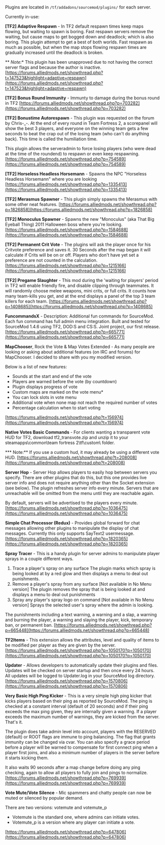 
Plugins are located in `/tf/addadons/sourcemod/plugins/` for each server.

Currently in-use:

**[TF2] Adaptive Respawn** - In TF2 default respawn times keep maps flowing, but waiting to spawn is boring. Fast respawn servers remove the waiting, but cause maps to get bogged down and deadlock; which is also boring. This plugin attempt to get a best of both worlds. Fast respawn as much as possible, but when the map stops flowing respawn times are gradually increased until the deadlock is broken.

** *Note:** This plugin has been unapproved due to not having the correct server flags and because the author is inactive. [https://forums.alliedmods.net/showthread.php?t=147523&highlight=adaptive+respawn](https://forums.alliedmods.net/showthread.php?t=147523&highlight=adaptive+respawn)

**[TF2] Bonus Round Immunity** - Immunty to damage during the bonus round in TF2 [https://forums.alliedmods.net/showthread.php?p=703282](https://forums.alliedmods.net/showthread.php?p=703282)

**[TF2] Bonustime Autorespawn** - This plugin was requested on the forum by Chris-_-. At the end of every round in Team Fortress 2, a scorepanel will show the best 3 players, and everyone on the winning team gets a few seconds to beat the crap out of the losing team (who can't do anything back). This time is called the humiliation time. 

This plugin allows the serveradmin to force losing players (who were dead at the time of the roundend) to respawn or even keep respawning. [https://forums.alliedmods.net/showthread.php?p=754589](https://forums.alliedmods.net/showthread.php?p=754589)

**[TF2] Horseless Headless Horsemann** - Spawns the NPC "Horseless Headless Horsemann" where you are looking [https://forums.alliedmods.net/showthread.php?p=1335413](https://forums.alliedmods.net/showthread.php?p=1335413)

**[TF2] Merasmus Spawner** - This plugin simply spawns the Merasmus with some other neat features. [https://forums.alliedmods.net/showthread.php?p=1826858](https://forums.alliedmods.net/showthread.php?p=1826858)

**[TF2] Monoculus Spawner** - Spawns the new "Monoculus" (aka That Big Eyeball Thing) 2011 Halloween boss where you're looking. [https://forums.alliedmods.net/showthread.php?p=1584688](https://forums.alliedmods.net/showthread.php?p=1584688)

**[TF2] Permanent Crit Vote** - The plugins will ask the player once for his Critvote preference and saves it. 30 Seconds after the map began it will calculate if Crits will be on or off. Players who don't have yet set a preference are not counted in the calculation. [https://forums.alliedmods.net/showthread.php?p=1215166](https://forums.alliedmods.net/showthread.php?p=1215166)

**[TF2] Pregame Slaughter** - This mod during the 'waiting for players' period in TF2 will enable friendly fire, and disable clipping through teammates. It will randomly choose melee weapons, mini crits, or full crits. It counts how many team-kills you get, and at the end displays a panel of the top 3 team killers for each team. [https://forums.alliedmods.net/showthread.php?p=1408685](https://forums.alliedmods.net/showthread.php?p=1408685)

**FuncommandsX** - Description: Additional fun commands for SourceMod. Each fun command has full admin menu integration. Built and tested for SourceMod 1.4.6 using TF2, DOD:S and CS:S. Joint project, our first release. [https://forums.alliedmods.net/showthread.php?p=665771](https://forums.alliedmods.net/showthread.php?p=665771)

**MapChooser**, Rock the Vote & Map Votes Extended - As many people are looking or asking about additional features (on IRC and forums) for MapChooser. I decided to share with you my modified version. 

Below is a list of new features:
- Sounds at the start and end of the vote
- Players are warned before the vote (by countdown)
- Plugin displays progress of vote
- Custom maps are marked on the vote menu*
- You can lock slots in vote menu
- Additional vote when none map not reach the required number of votes
- Percentage calculation when to start voting 

[https://forums.alliedmods.net/showthread.php?t=156974](https://forums.alliedmods.net/showthread.php?t=156974)

**Native Votes Basic Commands** - For clients wanting a transparent vote HUD for TF2, download tf2_transvote.zip and unzip it to your steamapps\common\team fortress 2\tf\custom\ folder. 

*** Note:** If you use a custom hud, it may already be using a different vote HUD. [https://forums.alliedmods.net/showthread.php?t=208008](https://forums.alliedmods.net/showthread.php?t=208008)

**Server Hop** - Server Hop allows players to easily hop between servers you specify. There are other plugins that do this, but this one provides live server info and does not require anything other than the Socket extension (see below). The plugin refreshes server info every minute. Servers that are unreachable will be omitted from the menu until they are reachable again. 

By default, servers will be advertised to the players every minute. [https://forums.alliedmods.net/showthread.php?p=1036475](https://forums.alliedmods.net/showthread.php?p=1036475)

**Simple Chat Processor (Redux)** - Provides global forward for chat messages allowing other plugins to manipulate the display of chat messages.  Currently this only supports SayText2 usermessage. [https://forums.alliedmods.net/showthread.php?p=1820365](https://forums.alliedmods.net/showthread.php?p=1820365)

**Spray Tracer** - This is a handy plugin for server admins to manipulate player sprays in a couple different ways.

1. Trace a player's spray on any surface
The plugin marks which spray is being looked at by a red glow and then displays a menu to deal out punishments.
2. Remove a player's spray from any surface [Not available in No Menu version]
The plugin removes the spray that is being looked at and displays a menu to deal out punishments
3. Spray any player's spray logo on command [Not available in No Menu version] Sprays the selected user's spray where the admin is looking.

The punishments including a text warning, a warning and a slap, a warning and burning the player, a warning and slaying the player, kick, temporary ban, or permanent ban. [https://forums.alliedmods.net/showthread.php?p=665448](https://forums.alliedmods.net/showthread.php?p=665448)

**TF2Items** - This extension allows the attributes, level and quality of items to be modified per player as they are given by the server. [https://forums.alliedmods.net/showthread.php?p=1050170?p=1050170](https://forums.alliedmods.net/showthread.php?p=1050170?p=1050170)

**Updater** - Allows developers to automatically update their plugins and files. Updates will be checked on server startup and then once every 24 hours. All updates will be logged to Updater.log in your SourceMod log directory. [https://forums.alliedmods.net/showthread.php?p=1570806](https://forums.alliedmods.net/showthread.php?p=1570806)

**Very Basic High Ping Kicker** - This is a very simple high ping kicker that kicks players based on their ping as reported by SourceMod. The ping is checked at a constant interval (default of 20 seconds) and if their ping exceeds the max ping given, they are internally given a warning. If a player exceeds the maximum number of warnings, they are kicked from the server. That's it.

The plugin does take admin level into account, players with the RESERVED (default) or ROOT flags are immune to ping balancing. The flag that grants immunity can be changed via cvar. You can also specify a grace period before a player will be warned to compensate for first connect ping when a player first joins, and also a minimum number of players in the server before it starts kicking them. 

It also waits 90 seconds after a map change before doing any ping checking, again to allow all players to fully join and pings to normalize. [https://forums.alliedmods.net/showthread.php?p=769939](https://forums.alliedmods.net/showthread.php?p=769939)

**Vote Mute/Vote Silence** - Mic spammers and chatty people can now be muted or silenced by popular demand.

There are two versions: votemute and votemute_p

- Votemute is the standard one, where admins can initiate votes.
- Votemute_p is a version where any player can initiate a vote.

[https://forums.alliedmods.net/showthread.php?p=647806](https://forums.alliedmods.net/showthread.php?p=647806)
